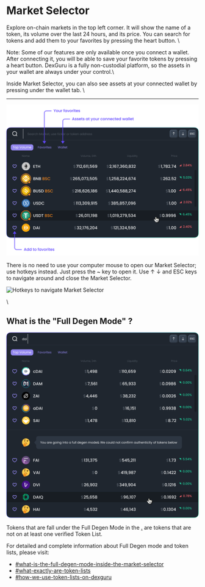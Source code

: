 # Market Selector

Explore on-chain markets in the top left corner. It will show the name of a token, its volume over the last 24 hours, and its price. You can search for tokens and add them to your favorites by pressing the heart button. \


Note: Some of our features are only available once you connect a wallet. After connecting it, you will be able to save your favorite tokens by pressing a heart button. DexGuru is a fully non-custodial platform, so the assets in your wallet are always under your control.\


Inside Market Selector, you can also see assets at your connected wallet by pressing under the wallet tab. \
****

![](../../../.gitbook/assets/market-selector-01.png)

There is no need to use your computer mouse to open our Market Selector; use hotkeys instead. Just press the \~ key to open it. Use ↑  ↓ and ESC keys to navigate around and close the Market Selector.&#x20;

![Hotkeys to navigate Market Selector ](https://lh5.googleusercontent.com/XLtDJ\_A4cWseF\_EFRSMcq-2AFNjX33JlzFcRYhgCUaNvQBlBrdlXzULlx0FtpSGgi5NKZEaMYKzIqPCgxYfQiqHbycYlFg8bN8KCBnWAcEHl22pVEIL2FEePPfU0nI7wwdA7DB6l)

\


## What is the "Full Degen Mode" ?

![](<../../../.gitbook/assets/market-selector (1).png>)

Tokens that are fall under the Full Degen Mode in the [.](./ "mention") are tokens that are not on at least one verified Token List.&#x20;

For detailed and complete information about Full Degen mode and token lists, please visit:

* [#what-is-the-full-degen-mode-inside-the-market-selector](../../faq.md#what-is-the-full-degen-mode-inside-the-market-selector "mention")&#x20;
* [#what-exactly-are-token-lists](../../faq.md#what-exactly-are-token-lists "mention")
* [#how-we-use-token-lists-on-dexguru](../../faq.md#how-we-use-token-lists-on-dexguru "mention")
